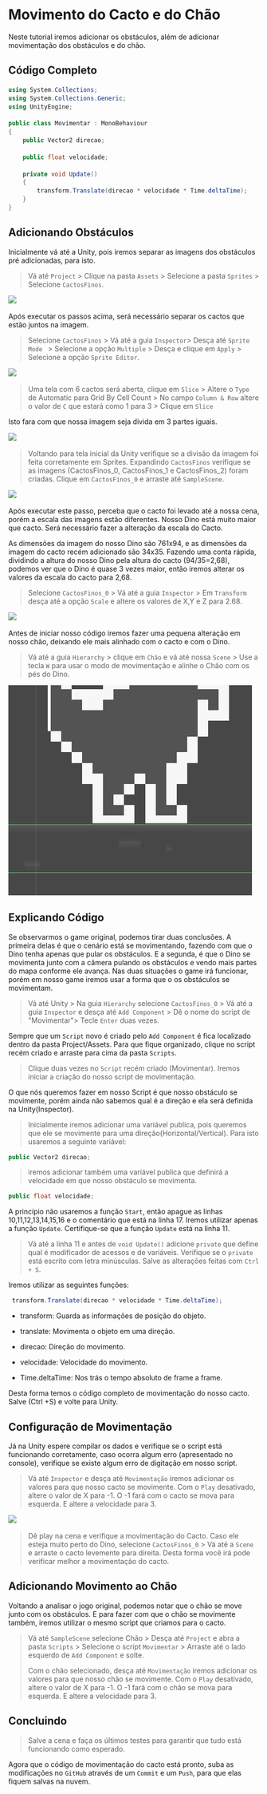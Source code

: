 # Movimento do Cacto e do Chão

Neste tutorial iremos adicionar os obstáculos, além de adicionar movimentação dos obstáculos e do chão.

## Código Completo

```c#
using System.Collections;
using System.Collections.Generic;
using UnityEngine;

public class Movimentar : MonoBehaviour
{
    public Vector2 direcao;

    public float velocidade;

    private void Update()
    {
        transform.Translate(direcao * velocidade * Time.deltaTime);
    }
}

```

## Adicionando Obstáculos

Inicialmente vá até a Unity, pois  iremos separar as imagens dos obstáculos pré adicionadas, para isto.

> Vá até `Project` > Clique na pasta `Assets` > Selecione a pasta `Sprites` > Selecione `CactosFinos`.

![](imagens/Select_Cactos_Finos.PNG)



Após executar os passos acima, será necessário separar os cactos que estão juntos na imagem.

> Selecione `CactosFinos` > Vá até a guia `Inspector`> Desça até `Sprite Mode ` > Selecione a opção `Multiple` > Desça e clique em `Apply` > Selecione a opção `Sprite Editor`.

![](imagens/Sprite_Mode.PNG)

> Uma tela com 6 cactos será aberta, clique em `Slice` > Altere o `Type` de Automatic para Grid By Cell Count > No campo `Column & Row` altere o valor de `C` que estará como 1 para 3 > Clique em `Slice`

Isto fara com que nossa imagem seja divida em 3 partes iguais.

![](imagens/Sprites_Editor.PNG)

> Voltando para tela inicial da Unity verifique se a divisão da imagem foi feita corretamente em Sprites. Expandindo `CactosFinos` verifique se as imagens (CactosFinos_0, CactosFinos_1 e CactosFinos_2) foram criadas. Clique em `CactosFinos_0` e arraste até `SampleScene`.

![](imagens/Sample_Scene.PNG)

Após executar este passo, perceba que o cacto foi levado até a nossa cena, porém a escala das imagens estão diferentes. Nosso Dino está muito maior que cacto. Será necessário fazer a alteração da escala do Cacto. 

As dimensões da imagem do nosso Dino são 761x94, e as dimensões da imagem do cacto recém adicionado são 34x35. Fazendo uma conta rápida, dividindo a altura do nosso Dino pela altura do cacto (94/35=2,68), podemos ver que o Dino é quase 3 vezes maior, então iremos alterar os valores da escala do cacto para 2,68. 

> Selecione `CactosFinos_0` > Vá até a guia `Inspector` > Em `Transform` desça até a opção `Scale` e altere os valores de X,Y e Z para 2.68.

![](imagens/Scale_Cacto.PNG)

Antes de iniciar nosso código iremos fazer uma pequena alteração em nosso chão, deixando ele mais alinhado com o cacto e com o Dino.

> Vá até a guia `Hierarchy` > clique em `Chão` e vá até nossa `Scene` > Use a tecla `W` para usar o modo de movimentação e alinhe o Chão com os pés do Dino.

![](imagens/Alinhando_Chão.PNG)



## Explicando Código

Se observarmos o game original, podemos tirar duas conclusões. A primeira delas é que o cenário está se movimentando, fazendo com que o Dino tenha apenas que pular os obstáculos. E a segunda, é que o Dino se movimenta junto com a câmera pulando os obstáculos e vendo mais partes do mapa conforme ele avança. Nas duas situações o game irá funcionar, porém em nosso game iremos usar a forma que o os obstáculos se movimentam.

> Vá até Unity > Na guia `Hierarchy` selecione `CactosFinos_0` > Vá até a guia `Inspector` e desça até `Add Component` > Dê o nome do script de "Movimentar"> Tecle `Enter` duas vezes.

Sempre que um `Script` novo é criado pelo `Add Component` é fica localizado dentro da pasta Project/Assets. Para que fique organizado, clique no script recém criado e arraste para cima da pasta `Scripts`. 

> Clique duas vezes no `Script` recém criado (Movimentar). Iremos iniciar a criação do nosso script de movimentação.

O que nós queremos fazer em nosso Script é que nosso obstáculo se movimente, porém ainda não sabemos qual é a direção e ela será definida na Unity(Inspector).

> Inicialmente iremos adicionar uma variável publica, pois queremos que ele se movimente para uma direção(Horizontal/Vertical). Para isto usaremos a seguinte variável: 

```c#
public Vector2 direcao;
```

> iremos adicionar também uma variável publica que definirá a velocidade em que nosso obstáculo se movimenta.

```c#
public float velocidade;
```

A princípio não usaremos a função `Start`, então apague as linhas 10,11,12,13,14,15,16 e o comentário que está na linha 17. Iremos utilizar apenas a função `Update`. Certifique-se que a função `Update` está na linha 11. 

> Vá até a linha 11 e antes de `void Update()` adicione `private` que define qual é modificador de acessos e de variáveis. Verifique se o `private` está escrito com letra minúsculas. Salve as alterações feitas com `Ctrl + S`.

Iremos utilizar as seguintes funções:

```C#
 transform.Translate(direcao * velocidade * Time.deltaTime); 
```

* transform: Guarda as informações de posição do objeto.  

* translate: Movimenta o objeto em uma direção.

* direcao: Direção do movimento.
* velocidade: Velocidade do movimento.
* Time.deltaTime: Nos trás o tempo absoluto de frame a frame.

Desta forma temos o código completo de movimentação do nosso cacto. Salve (Ctrl +S) e volte para Unity.

## Configuração de Movimentação

Já na Unity espere compilar os dados e verifique se o script está funcionando corretamente, caso ocorra algum erro (apresentado no console), verifique se existe algum erro de digitação em nosso script.

> Vá até `Inspector` e desça até `Movimentação` iremos adicionar os valores para que nosso cacto se movimente. Com o `Play` desativado, altere o valor de X para -1. O -1 fará com o cacto se mova para esquerda. E altere a velocidade para 3. 

![](imagens/Alteracao_valores.PNG)

> Dê play na cena e verifique a movimentação do Cacto. Caso ele esteja muito perto do Dino, selecione `CactosFinos_0` > Vá até a `Scene` e arraste o cacto levemente para direita. Desta forma você irá pode verificar melhor a movimentação do cacto.

## Adicionando Movimento ao Chão

Voltando a analisar o jogo original, podemos notar que o chão se move junto com os obstáculos. E para fazer com que o chão se movimente também, iremos utilizar o mesmo script que criamos para o cacto.

>  Vá até `SampleScene` selecione Chão > Desça até `Project` e abra a pasta `Scripts` > Selecione o script `Movimentar` > Arraste até o lado esquerdo de `Add Component` e solte. 
>
> Com o chão selecionado, desça até `Movimentação` iremos adicionar os valores para que nosso chão se movimente. Com o `Play` desativado, altere o valor de X para -1. O -1 fará com o chão se mova para esquerda. E altere a velocidade para 3. 



## Concluindo

> Salve a cena e faça os últimos testes para garantir que tudo está funcionando como esperado.

Agora que o código de movimentação do cacto está pronto, suba as modificações no `GitHub` através de um `Commit` e um `Push`, para que elas fiquem salvas na nuvem.